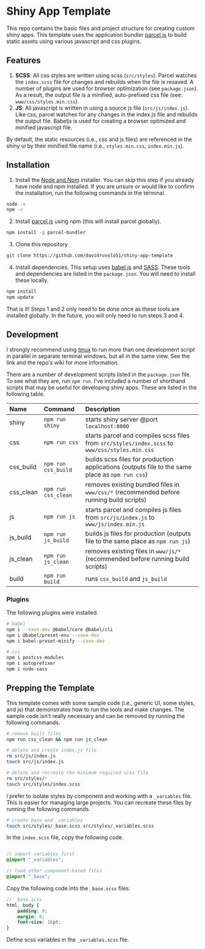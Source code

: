 # Shiny App Template

This repo contains the basic files and project structure for creating custom shiny apps. This template uses the application bundler [parcel.js](https://parceljs.org) to build static assets using various javascript and css plugins.

## Features

1. **SCSS**: All css styles are written using scss (`src/styles`). Parcel watches the `index.scss` file for changes and rebuilds when the file is resaved. A number of plugins are used for browser optimization (see `package.json`). As a result, the output file is a minified, auto-prefixed css file (see: `www/css/styles.min.css`).
2. **JS**: All javascript is written in using a source js file (`src/js/index.js`). Like css, parcel watches for any changes in the index.js file and rebuilds the output file. Babeljs is used for creating a browser optimized and minified javascript file.

By default, the static resources (i.e., css and js files) are referenced in the shiny ui by their minified file name (i.e., `styles.min.css`, `index.min.js`).

## Installation

1. Install the [Node and Npm](https://nodejs.org/en/download/) installer. You can skip this step if you already have node and npm installed. If you are unsure or would like to confirm the installation, run the following commands in the terminal.

```bash
node -v
npm -v
```

2. Install [parcel.js](https://parceljs.org/getting_started.html) using npm (this will install parcel globally).

```bash
npm install -g parcel-bundler
```

3. Clone this repository

```bash
git clone https://github.com/davidruvolo51/shiny-app-template
```

4. Install dependencies. This setup uses [babel.js](https://babeljs.io) and [SASS](https://sass-lang.com). These tools and dependencies are listed in the `package.json`. You will need to install these locally.

```bash
npm install
npm update
```

That is it! Steps 1 and 2 only need to be done once as these tools are installed globally. In the future, you will only need to run steps 3 and 4.

## Development

I strongly recommend using [tmux](https://github.com/tmux/tmux) to run more than one development script in parallel in separate terminal windows, but all in the same view. See the link and the repo's wiki for more information.

There are a number of development scripts listed in the `package.json` file. To see what they are, run `npm run`. I've included a number of shorthand scripts that may be useful for developing shiny apps. These are listed in the following table.

| Name | Command | Description
| :--- | :------ | :-----------
| shiny | `npm run shiny` | starts shiny server @port `localhost:8000`
| css | `npm run css` | starts parcel and compiles scss files from `src/styles/index.scss` to `www/css/styles.min.css`
| css_build | `npm run css_build` | builds scss files for production applications (outputs file to the same place as `npm run css`)
| css_clean | `npm run css_clean` | removes existing bundled files in `www/css/*` (recommended before running build scripts)
| js | `npm run js` | starts parcel and compiles js files from `src/js/index.js` to `www/js/index.min.js`
| js_build | `npm run js_build` | builds js files for production (outputs file to the same place as `npm run js`)
| js_clean | `npm run js_clean` | removes existing files in `www/js/*` (recommended before running build scripts)
| build | `npm run build` | runs `css_build` and `js_build`

### Plugins

The following plugins were installed.

```bash
# babel
npm i --save-dev @babel/core @babel/cli
npm i @babel/preset-env --save-dev
npm i babel-preset-minify --save-dev

# css
npm i postcss-modules
npm i autoprefixer
npm i node-sass
```

## Prepping the Template

This template comes with some sample code (i.e., generic UI, some styles, and js) that demonstrates how to run the tools and make changes. The sample code isn't really necessary and can be removed by running the following commands.

```bash
# remove built files
npm run css_clean && npm run js_clean

# delete and create index.js file
rm src/js/index.js
touch src/js/index.js

# delete and recreate the minimum required scss file
rm src/styles/*
touch src/styles/index.scss
```

I prefer to isolate styles by component and working with a `_variables` file. This is easier for managing large projects. You can recreate these files by running the following commands.

```bash
# create base and _variables
touch src/styles/_base.scss src/styles/_variables.scss
```

In the `index.scss` file, copy the following code.

```scss

// import variables first
@import "_variables";

// load other component-based files
@import "_base";
```

Copy the following code into the `_base.scss` files.

```scss
// _base.scss
html, body {
    padding: 0;
    margin: 0;
    font-size: 16pt;
}
```

Define scss variables in the `_variables.scss` file.

